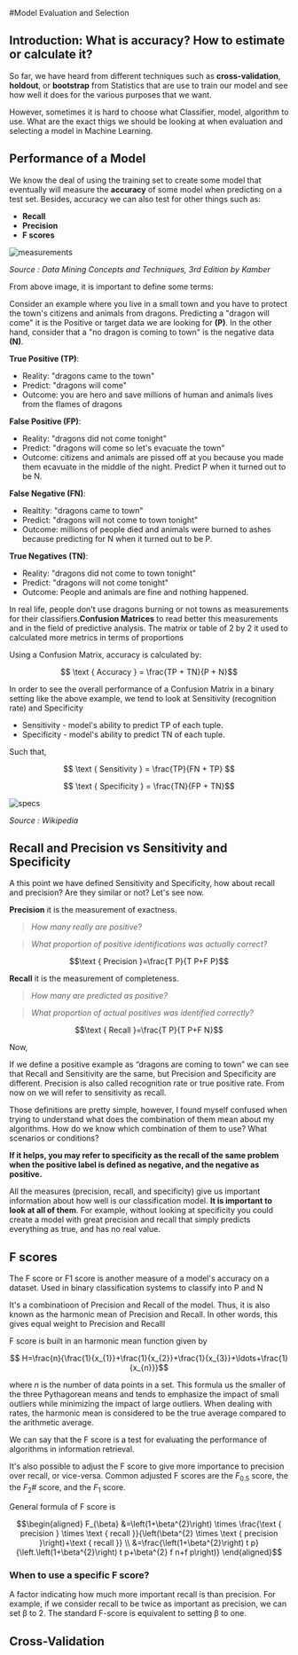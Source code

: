 #Model Evaluation and Selection

## Introduction: What is accuracy? How to estimate or calculate it?

So far, we have heard from different techniques such as  **cross-validation**,  **holdout**, or **bootstrap** from Statistics that are use to train our model and see how well it does for the various purposes that we want.

However, sometimes it is hard to choose what Classifier, model, algorithm to use. What are the exact thigs we should be looking at when evaluation and selecting a model in Machine Learning.

## Performance of a Model

We know the deal of using the training set to create some model that eventually will measure the **accuracy** of some model when predicting on a test set. Besides, accuracy we can also test for other things such as:
- **Recall**  
- **Precision**
- **F scores**


![measurements](imgs/model_selection/measurements.png)

*Source : Data Mining Concepts and Techniques, 3rd Edition by Kamber*

From above image, it is important to define some terms:

Consider an example where you live in a small town and you have to protect the town's citizens and animals from dragons. Predicting a "dragon will come" it is the Positive or target data we are looking for **(P)**. In the other hand, consider that a "no dragon is coming to town" is the negative data **(N)**.

**True Positive (TP)**: 
- Reality: "dragons came to the town"
- Predict: "dragons will come"
- Outcome: you are hero and save millions of human and animals lives from the flames of dragons

**False Positive (FP)**:
- Reality: "dragons did not come tonight"
- Predict: "dragons will come so let's evacuate the town"
- Outcome: citizens and animals are pissed off at you because you made them ecavuate in the middle of the night. Predict P when it turned out to be N.

**False Negative (FN)**:
- Realtity: "dragons came to town"
- Predict: "dragons will not come to town tonight"
- Outcome: millions of people died and animals were burned to ashes because predicting for N when it turned out to be P.

**True Negatives (TN)**:
- Reality: "dragons did not come to town tonight"
- Predict: "dragons will not come tonight"
- Outcome: People and animals are fine and nothing happened.

In real life, people don't use dragons burning or not towns as measurements for their classifiers.**Confusion Matrices** to read better this measurements and in the field of predictive analysis. The matrix or table of 2 by 2 it used to calculated more metrics in terms of proportions

Using a Confusion Matrix, accuracy is calculated by:

$$ \text { Accuracy } = \frac{TP + TN}{P + N}$$

In order to see the overall performance of a Confusion Matrix in a binary setting like the above example, we tend to look at Sensitivity (recognition rate) and Specificity 

- Sensitivity - model's ability to predict TP of each tuple.
- Specificity - model's ability to predict TN of each tuple.

Such that,

$$ \text { Sensitivity } = \frac{TP}{FN + TP} $$

$$ \text { Specificity } = \frac{TN}{FP + TN}$$



![specs](imgs/model_selection/data100_img.png)

*Source : Wikipedia*


## Recall and Precision vs Sensitivity and Specificity
 
 A this point we have defined Sensitivity and Specificity, how about recall and precision? Are they similar or not? Let's see now.

**Precision** it is the measurement of exactness. 

> *How many really are positive?*

>*What proportion of positive identifications was actually correct?*

 $$\text { Precision }=\frac{T P}{T P+F P}$$

 **Recall** it is the measurement of completeness. 

 > *How many are predicted as positive?*

 > *What proportion of actual positives was identified correctly?*

 $$\text { Recall }=\frac{T P}{T P+F N}$$

 Now, 

If we define a positive example as “dragons are coming to town” we can see that Recall and Sensitivity are the same, but Precision and Specificity are different. Precision is also called recognition rate or true positive rate. From now on we will refer to sensitivity as recall.

Those definitions are pretty simple, however, I found myself confused when trying to understand what does the combination of them mean about my algorithms. How do we know which combination of them to use? What scenarios or conditions? 

**If it helps, you may refer to specificity as the recall of the same problem when the positive label is defined as negative, and the negative as positive.**

 All the measures (precision, recall, and specificity) give us important information about how well is our classification model. **It is important to look at all of them**. For example, without looking at specificity you could create a model with great precision and recall that simply predicts everything as true, and has no real value.


 ## F scores

 The F score or F1 score is another measure of a model's accuracy on a dataset. Used in binary classification systems to classify into P and N

 It's a combinatioon of Precision and Recall of the model. Thus, it is also known as the harmonic mean of Precision and Recall. In other words, this gives equal weight to Precision and Recalll

 F score is built in an harmonic mean function given by 

 $$ H=\frac{n}{\frac{1}{x_{1}}+\frac{1}{x_{2}}+\frac{1}{x_{3}}+\ldots+\frac{1}{x_{n}}}$$

 where $n$ is the number of data points in a set. This formula us the smaller of the three Pythagorean means and tends to emphasize the impact of small outliers while minimizing the impact of large outliers. When dealing with rates, the harmonic mean is considered to be the true average compared to the arithmetic average.

 We can say that the F score is a test for evaluating the performance of algorithms in information retrieval.

 It's also possible to adjust the F score to give more importance to precision over recall, or vice-versa. Common adjusted F scores are the $F_{0.5}$ score, the the $F_2$# score, and the $F_1$ score.

 General formula of F score is

 $$\begin{aligned}
F_{\beta} &=\left(1+\beta^{2}\right) \times \frac{\text { precision } \times \text { recall }}{\left(\beta^{2} \times \text { precision }\right)+\text { recall }} \\
&=\frac{\left(1+\beta^{2}\right) t p}{\left.\left(1+\beta^{2}\right) t p+\beta^{2} f n+f p\right)}
\end{aligned}$$

### When to use a specific F score?

 A factor indicating how much more important recall is than precision. For example, if we consider recall to be twice as important as precision, we can set β to 2. The standard F-score is equivalent to setting β to one.

 ## Cross-Validation 





 








